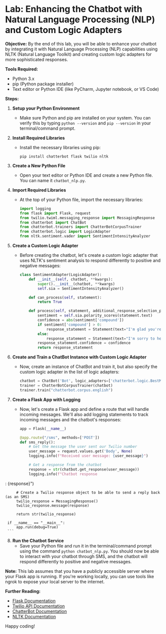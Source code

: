 # **Lab: Enhancing the Chatbot with Natural Language Processing (NLP) and Custom Logic Adapters**

**Objective:** By the end of this lab, you will be able to enhance your chatbot by integrating it with Natural Language Processing (NLP) capabilities using NLTK (Natural Language Toolkit) and creating custom logic adapters for more sophisticated responses.

**Tools Required:**
- Python 3.x
- pip (Python package installer)
- Text editor or Python IDE (like PyCharm, Jupyter notebook, or VS Code)

**Steps:**

1. **Setup your Python Environment**
   - Make sure Python and pip are installed on your system. You can verify this by typing `python --version` and `pip --version` in your terminal/command prompt.

2. **Install Required Libraries**
   - Install the necessary libraries using pip:
     ```
     pip install chatterbot flask twilio nltk
     ```

3. **Create a New Python File**
   - Open your text editor or Python IDE and create a new Python file. You can name it `chatbot_nlp.py`.

4. **Import Required Libraries**
   - At the top of your Python file, import the necessary libraries:
     ```python
     import logging
     from flask import Flask, request
     from twilio.twiml.messaging_response import MessagingResponse
     from chatterbot import ChatBot
     from chatterbot.trainers import ChatterBotCorpusTrainer
     from chatterbot.logic import LogicAdapter
     from nltk.sentiment.vader import SentimentIntensityAnalyzer
     ```

5. **Create a Custom Logic Adapter**
   - Before creating the chatbot, let's create a custom logic adapter that uses NLTK's sentiment analysis to respond differently to positive and negative messages:
     ```python
     class SentimentAdapter(LogicAdapter):
         def __init__(self, chatbot, **kwargs):
             super().__init__(chatbot, **kwargs)
             self.sia = SentimentIntensityAnalyzer()

         def can_process(self, statement):
             return True

         def process(self, statement, additional_response_selection_parameters):
             sentiment = self.sia.polarity_scores(statement.text)
             confidence = abs(sentiment['compound'])
             if sentiment['compound'] > 0:
                 response_statement = Statement(text="I'm glad you're feeling good!")
             else:
                 response_statement = Statement(text="I'm sorry to hear that. How can I assist you further?")
             response_statement.confidence = confidence
             return response_statement
     ```

6. **Create and Train a ChatBot Instance with Custom Logic Adapter**
   - Now, create an instance of ChatBot and train it, but also specify the custom logic adapter in the list of logic adapters:
     ```python
     chatbot = ChatBot('Bot', logic_adapters=['chatterbot.logic.BestMatch', 'chatbot_nlp.SentimentAdapter'])
     trainer = ChatterBotCorpusTrainer(chatbot)
     trainer.train("chatterbot.corpus.english")
     ```

7. **Create a Flask App with Logging**
   - Now, let's create a Flask app and define a route that will handle incoming messages. We'll also add logging statements to track incoming messages and the chatbot's responses:
     ```python
     app = Flask(__name__)

     @app.route("/sms", methods=['POST'])
     def sms_reply():
         # Get the message the user sent our Twilio number
         user_message = request.values.get('Body', None)
         logging.info(f"Received user message: {user_message}")

         # Get a response from the chatbot
         response = str(chatbot.get_response(user_message))
         logging.info(f"Chatbot response

: {response}")

         # Create a Twilio response object to be able to send a reply back (as an SMS)
         twilio_response = MessagingResponse()
         twilio_response.message(response)

         return str(twilio_response)

     if __name__ == "__main__":
         app.run(debug=True)
     ```

8. **Run the Chatbot Service**
   - Save your Python file and run it in the terminal/command prompt using the command `python chatbot_nlp.py`. You should now be able to interact with your chatbot through SMS, and the chatbot will respond differently to positive and negative messages.

**Note:** This lab assumes that you have a publicly accessible server where your Flask app is running. If you're working locally, you can use tools like ngrok to expose your local server to the internet.

**Further Reading:**
- [Flask Documentation](https://flask.palletsprojects.com/en/2.0.x/)
- [Twilio API Documentation](https://www.twilio.com/docs/quickstart)
- [ChatterBot Documentation](https://chatterbot.readthedocs.io/en/stable/)
- [NLTK Documentation](https://www.nltk.org/)

Happy coding!